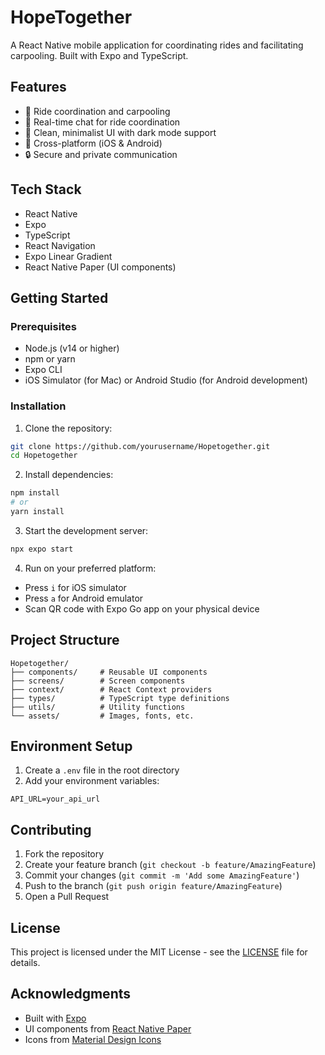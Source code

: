 # HopeTogether

A React Native mobile application for coordinating rides and facilitating carpooling. Built with Expo and TypeScript.

## Features

- 🚗 Ride coordination and carpooling
- 💬 Real-time chat for ride coordination
- 🎨 Clean, minimalist UI with dark mode support
- 📱 Cross-platform (iOS & Android)
- 🔒 Secure and private communication

## Tech Stack

- React Native
- Expo
- TypeScript
- React Navigation
- Expo Linear Gradient
- React Native Paper (UI components)

## Getting Started

### Prerequisites

- Node.js (v14 or higher)
- npm or yarn
- Expo CLI
- iOS Simulator (for Mac) or Android Studio (for Android development)

### Installation

1. Clone the repository:
```bash
git clone https://github.com/yourusername/Hopetogether.git
cd Hopetogether
```

2. Install dependencies:
```bash
npm install
# or
yarn install
```

3. Start the development server:
```bash
npx expo start
```

4. Run on your preferred platform:
- Press `i` for iOS simulator
- Press `a` for Android emulator
- Scan QR code with Expo Go app on your physical device

## Project Structure

```
Hopetogether/
├── components/     # Reusable UI components
├── screens/        # Screen components
├── context/        # React Context providers
├── types/          # TypeScript type definitions
├── utils/          # Utility functions
└── assets/         # Images, fonts, etc.
```

## Environment Setup

1. Create a `.env` file in the root directory
2. Add your environment variables:
```
API_URL=your_api_url
```

## Contributing

1. Fork the repository
2. Create your feature branch (`git checkout -b feature/AmazingFeature`)
3. Commit your changes (`git commit -m 'Add some AmazingFeature'`)
4. Push to the branch (`git push origin feature/AmazingFeature`)
5. Open a Pull Request

## License

This project is licensed under the MIT License - see the [LICENSE](LICENSE) file for details.

## Acknowledgments

- Built with [Expo](https://expo.dev/)
- UI components from [React Native Paper](https://callstack.github.io/react-native-paper/)
- Icons from [Material Design Icons](https://materialdesignicons.com/) 